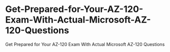 # Get-Prepared-for-Your-AZ-120-Exam-With-Actual-Microsoft-AZ-120-Questions
Get Prepared for Your AZ-120 Exam With Actual Microsoft AZ-120 Questions
